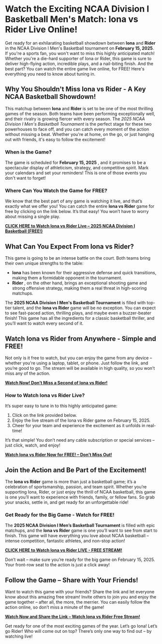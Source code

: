 # Watch the Exciting NCAA Division I Basketball Men's Match: Iona vs Rider Live Online!

Get ready for an exhilarating basketball showdown between **Iona** and **Rider** in the NCAA Division I Men's Basketball tournament on **February 15, 2025**. If you're a sports fan, you won't want to miss this highly anticipated match! Whether you're a die-hard supporter of Iona or Rider, this game is sure to deliver high-flying action, incredible plays, and a nail-biting finish. And the best part? You can watch the entire game live online, for FREE! Here's everything you need to know about tuning in.

## Why You Shouldn't Miss Iona vs Rider - A Key NCAA Basketball Showdown!

This matchup between **Iona** and **Rider** is set to be one of the most thrilling games of the season. Both teams have been performing exceptionally well, and their rivalry is growing fiercer with every season. The _2025 NCAA Division I Men's Basketball Tournament_ is the perfect stage for these two powerhouses to face off, and you can catch every moment of the action without missing a beat. Whether you're at home, on the go, or just hanging out with friends, it's easy to follow the excitement!

### When is the Game?

The game is scheduled for **February 15, 2025** , and it promises to be a spectacular display of athleticism, strategy, and competitive spirit. Mark your calendars and set your reminders! This is one of those events you don't want to forget!

### Where Can You Watch the Game for FREE?

We know that the best part of any game is watching it live, and that’s exactly what we offer you! You can catch the entire **Iona vs Rider** game for free by clicking on the link below. It’s that easy! You won’t have to worry about missing a single play.

**[CLICK HERE to Watch Iona vs Rider Live – 2025 NCAA Division I Basketball (FREE!)](https://tinyurl.com/livestreamfreeo?st=Iona+vs+Rider&si=ghc)**

## What Can You Expect From Iona vs Rider?

This game is going to be an intense battle on the court. Both teams bring their own unique strengths to the table:

- **Iona** has been known for their aggressive defense and quick transitions, making them a formidable opponent in the tournament.
- **Rider** , on the other hand, brings an exceptional shooting game and strong offensive strategy, making them a real threat in high-scoring matchups.

The **2025 NCAA Division I Men's Basketball Tournament** is filled with top-tier talent, and the **Iona vs Rider** game will be no exception. You can expect to see fast-paced action, thrilling plays, and maybe even a buzzer-beater finish! This game has all the ingredients for a classic basketball thriller, and you’ll want to watch every second of it.

## Watch Iona vs Rider from Anywhere - Simple and FREE!

Not only is it free to watch, but you can enjoy the game from any device – whether you're using a laptop, tablet, or phone. Just follow the link, and you’re good to go. The stream will be available in high quality, so you won’t miss any of the action.

**[Watch Now! Don’t Miss a Second of Iona vs Rider!](https://tinyurl.com/livestreamfreeo?st=Iona+vs+Rider&si=ghc)**

### How to Watch Iona vs Rider Live?

It’s super easy to tune in to this highly anticipated game:

1. Click on the link provided below.
2. Enjoy the live stream of the Iona vs Rider game on February 15, 2025.
3. Cheer for your team and experience the excitement as it unfolds in real-time!

It’s that simple! You don’t need any cable subscription or special services – just click, watch, and enjoy!

**[Watch Iona vs Rider Now for FREE! – Don’t Miss Out!](https://tinyurl.com/livestreamfreeo?st=Iona+vs+Rider&si=ghc)**

## Join the Action and Be Part of the Excitement!

The **Iona vs Rider** game is more than just a basketball game; it’s a celebration of sportsmanship, passion, and team spirit. Whether you’re supporting Iona, Rider, or just enjoy the thrill of NCAA basketball, this game is one you’ll want to experience with friends, family, or fellow fans. So grab your snacks, settle in, and get ready for an unforgettable ride!

### Get Ready for the Big Game - Watch for FREE!

The **2025 NCAA Division I Men’s Basketball Tournament** is filled with epic matchups, and the **Iona vs Rider** game is one you’ll want to see from start to finish. This game will have everything you love about NCAA basketball – intense competition, fantastic athletes, and non-stop action!

**[CLICK HERE to Watch Iona vs Rider LIVE - FREE STREAM!](https://tinyurl.com/livestreamfreeo?st=Iona+vs+Rider&si=ghc)**

Don’t wait – make sure you’re ready for the big game on February 15, 2025. Your front-row seat to the action is just a click away!

## Follow the Game – Share with Your Friends!

Want to watch this game with your friends? Share the link and let everyone know about this amazing free stream! Invite others to join you and enjoy the game together – after all, the more, the merrier. You can easily follow the action online, so don’t miss a minute of the game!

**[Watch Now and Share the Link – Watch Iona vs Rider Free Stream!](https://tinyurl.com/livestreamfreeo?st=Iona+vs+Rider&si=ghc)**

Get ready for one of the most exciting games of the year. Let’s go Iona! Let’s go Rider! Who will come out on top? There’s only one way to find out – by watching live!
